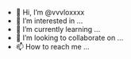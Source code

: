 - 👋 Hi, I’m @vvvloxxxx
- 👀 I’m interested in ...
- 🌱 I’m currently learning ...
- 💞️ I’m looking to collaborate on ...
- 📫 How to reach me ...

<!---
vvvloxxxx/vvvloxxxx is a ✨ special ✨ repository because its `README.md` (this file) appears on your GitHub profile.
You can click the Preview link to take a look at your changes.
--->

